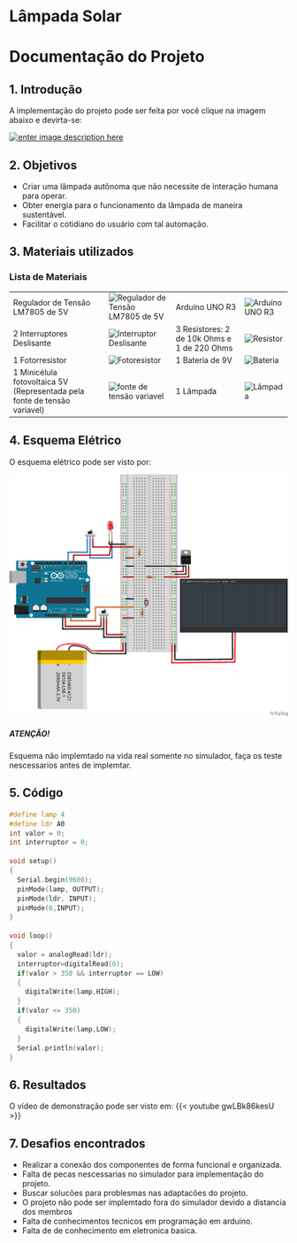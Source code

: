 #  Lâmpada Solar 
#  Documentação do Projeto

## 1. Introdução

A implementação do projeto pode ser feita por você clique na imagem abaixo e devirta-se:

[![enter image description here](https://csg.tinkercad.com/things/eq19tyXHyPy/t725.png?rev=1603827373866000000&s=&v=1&type=circuits)](https://www.tinkercad.com/embed/eq19tyXHyPy?editbtn=1)




## 2. Objetivos

- Criar uma lâmpada autônoma que não necessite de interação humana para operar.
- Obter energia para o funcionamento da lâmpada de maneira sustentável.
- Facilitar o cotidiano do usuário com tal automação.

## 3. Materiais utilizados

### Lista de Materiais
| | | | |
|-----|-----|-----|-----|
|Regulador de Tensão LM7805 de 5V|![Regulador de Tensão LM7805 de 5V](https://beta-editor.tinkercad.com/components/thumbnails/regulator5V.png)|Arduíno UNO R3|![Arduíno UNO R3](https://beta-editor.tinkercad.com/components/thumbnails/arduinoUnoR3.png)
|2 Interruptores Deslisante|![Interruptor Deslisante](https://beta-editor.tinkercad.com/components/thumbnails/slideSwitch.png)|3 Resistores: 2 de 10k Ohms e 1 de 220 Ohms|![Resistor](https://beta-editor.tinkercad.com/components/thumbnails/resistor.png)|
|1 Fotorresistor|![Fotoresistor](https://beta-editor.tinkercad.com/components/thumbnails/photoResistor.png)|1 Bateria de 9V|![Bateria](https://beta-editor.tinkercad.com/components/thumbnails/battery9V.png)|
|1 Minicélula fotovoltaica 5V (Representada pela fonte de tensão variavel)|![fonte de tensão variavel](https://beta-editor.tinkercad.com/components/thumbnails/powerSupply.png)|1 Lâmpada| ![Lâmpada](https://beta-editor.tinkercad.com/components/thumbnails/lightBulb.png)|


## 4. Esquema Elétrico


O esquema elétrico pode ser visto por:

![](esquema.png)

##### ATENÇÃO!
Esquema não implemtado na vida real somente no simulador, faça os teste nescessarios antes de implemtar.

## 5. Código

```Cpp
#define lamp 4
#define ldr A0
int valor = 0;
int interruptor = 0;

void setup()
{
  Serial.begin(9600);
  pinMode(lamp, OUTPUT);
  pinMode(ldr, INPUT);
  pinMode(6,INPUT);
}

void loop()
{
  valor = analogRead(ldr);
  interruptor=digitalRead(6);
  if(valor > 350 && interruptor == LOW)
  {
  	digitalWrite(lamp,HIGH);
  }
  if(valor <= 350)
  {
  	digitalWrite(lamp,LOW);
  }
  Serial.println(valor);
}
```

## 6. Resultados

O vídeo de demonstração pode ser visto em:
{{< youtube gwLBk86kesU >}}


## 7. Desafios encontrados

- Realizar a conexão dos componentes de forma funcional e organizada.
- Falta de pecas nescessarias no simulador para implementação do projeto.
- Buscar solucões para problesmas nas adaptacões do projeto.
- O projeto não pode ser implemtado fora do simulador devido a distancia dos membros 
- Falta de conhecimentos tecnicos em programação em arduino.
- Falta de de conhecimento em eletronica basica.
